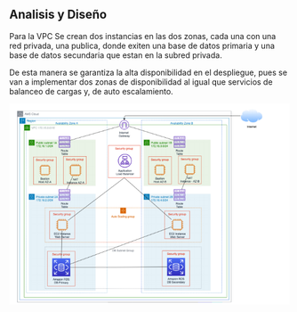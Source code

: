 ## Analisis y Diseño

Para la VPC Se crean dos instancias en las dos zonas, cada una con una red privada, una publica, donde exiten una base de datos primaria y una base de datos secundaria que estan en la subred privada.

De esta manera se garantiza la alta disponibilidad en el despliegue, pues se van a implementar dos zonas de disponibilidad al igual que servicios de balanceo de cargas y, de auto escalamiento.


<img src="/Documentacion/Screens/Arquitectural Design.png" alt="img"/>

